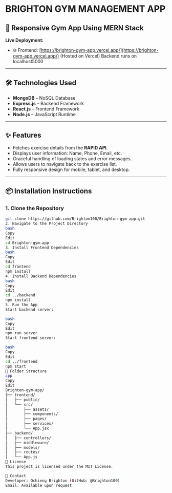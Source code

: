 # BRIGHTON GYM MANAGEMENT APP

## 🚀 Responsive Gym App Using MERN Stack

**Live Deployment:**
- 🌐 Frontend: [https://brighton-gym-app.vercel.app/](https://brighton-gym-app.vercel.app/) (Hosted on Vercel)
Backend runs on localhost5000
---

## 🛠️ Technologies Used

- **MongoDB** – NoSQL Database
- **Express.js** – Backend Framework
- **React.js** – Frontend Framework
- **Node.js** – JavaScript Runtime

---

## ✨ Features

- Fetches exercise details from the **RAPID API**.
- Displays user information: Name, Phone, Email, etc.
- Graceful handling of loading states and error messages.
- Allows users to navigate back to the exercise list.
- Fully responsive design for mobile, tablet, and desktop.

---

## 📦 Installation Instructions

### 1. Clone the Repository

```bash
git clone https://github.com/Brighton100/Brighton-gym-app.git
2. Navigate to the Project Directory
bash
Copy
Edit
cd Brighton-gym-app
3. Install Frontend Dependencies
bash
Copy
Edit
cd frontend
npm install
4. Install Backend Dependencies
bash
Copy
Edit
cd ../backend
npm install
5. Run the App
Start backend server:

bash
Copy
Edit
npm run server
Start frontend server:

bash
Copy
Edit
cd ../frontend
npm start
📁 Folder Structure
cpp
Copy
Edit
Brighton-gym-app/
├── frontend/
│   ├── public/
│   └── src/
│       ├── assets/
│       ├── components/
│       ├── pages/
│       ├── services/
│       └── App.jsx
├── backend/
│   ├── controllers/
│   ├── middleware/
│   ├── models/
│   ├── routes/
│   └── App.js
📃 License
This project is licensed under the MIT License.

📩 Contact
Developer: Ochieng Brighton (GitHub: @Brighton100)
Email: Available upon request